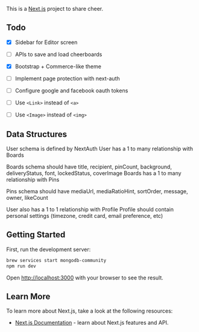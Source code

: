 This is a [Next.js](https://nextjs.org/) project to share cheer.

## Todo

- [x] Sidebar for Editor screen
- [ ] APIs to save and load cheerboards
- [x] Bootstrap + Commerce-like theme
- [ ] Implement page protection with next-auth
- [ ] Configure google and facebook oauth tokens
- [ ] Use `<Link>` instead of `<a>`
- [ ] Use `<Image>` instead of `<img>`


## Data Structures

User schema is defined by NextAuth
User has a 1 to many relationship with Boards

Boards schema should have title, recipient, pinCount, background, deliveryStatus, font, lockedStatus, coverImage
Boards has a 1 to many relationship with Pins

Pins schema should have mediaUrl, mediaRatioHint, sortOrder, message, owner, likeCount

User also has a 1 to 1 relationship with Profile
Profile should contain personal settings (timezone, credit card, email preference, etc)


## Getting Started

First, run the development server:

```bash
brew services start mongodb-community
npm run dev
```

Open [http://localhost:3000](http://localhost:3000) with your browser to see the result.

## Learn More

To learn more about Next.js, take a look at the following resources:

- [Next.js Documentation](https://nextjs.org/docs) - learn about Next.js features and API.


